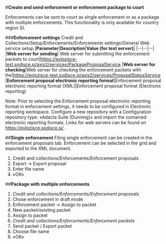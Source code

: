 #**Create and send enforcement or enforcement package to court**

Enforcements can be sent to court as single enforcement or as a package with multiple enforcements. This functionality is only available for country region SI.

###**Enforcement settings**
Credit and Collections/Setup/Enforcements/Enforcements settings/General
Web service setup
|**Parameter**|**Description**|**Value (for test server)**|
|--|--|--|
|**Web server for sending**| Web server for submitting the enforcement packets to court|https://evlozisce-test.sodisce.si/axis2/services/PackageProposalService
|**Web server for checking**|Web server for checking the enforcement packets with the|https://evlozisce-test.sodisce.si/axis2/services/ProposalStatusService
|**Enforcement proposal electronic reporting format**|Enforcement proposal electronic reporting format (XML)|Enforcement proposal format (Electronic reporting)

Note: Prior to selecting the Enforcement proposal electronic reporting format in enforcement settings, it needs to be configured in Electronic reporting workspace. Configure a new repository with a Configuration repository type: »Adacta Suite (Dunning)« and import the contained electronic reporting formats. 
Links for web servers can be found on https://evlozisce.sodisce.si/ . 


##**Single enforcement**
Filing single enforcement can be created in the enforcement proposals tab. Enforcement can be selected in the grid and exported to the XML document.
1.	Credit and collections/Enforcements/Enforcement proposals
2.	Export -> Export proposal
3.	Enter file name
4.	»OK«

##**Package with multiple enforcements**
1.	_Credit and collections/Enforcements/Enforcement proposals_
2.	Chose enforcement in draft mode
3.	Enforcement packet -> Assign to packet
4.	New packet/existing packet
5.	Assign to packet
6.	_Credit and collections/Enforcements/Enforcement packets_
7.	Send packet / Export packet
8.	Choose file name
9.	»OK«
